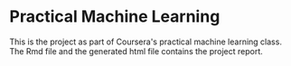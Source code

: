 # Practical Machine Learning



This is the project as part of Coursera's practical machine learning class. The Rmd file and the generated html file contains the project report. 
